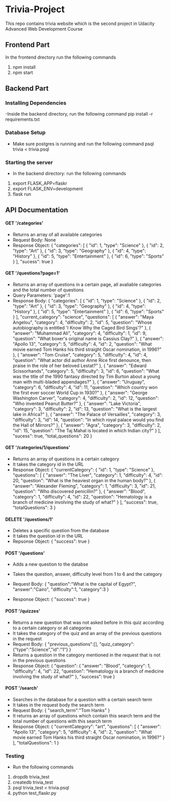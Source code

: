 # Trivia-Project
This repo contains trivia website which is the second project in Udacity Advanced Web Development Course


## Frontend Part
In the frontend drectory run the following commands
1. npm install
2. npm start

## Backend Part
### Installing Dependencies
-Inside the backend directory, run the following command
pip install -r requirements.txt

### Database Setup
- Make sure postgres is running and run the following command
psql trivia < trivia.psql



### Starting the server
- In the backend directory: run the following commands
1. export FLASK_APP=flaskr
2. export FLASK_ENV=development
3. flask run

## API Documentation

#### GET '/categories'
- Returns an array of all available categories
- Request Body: None
- Response Object: {
    "categories": [
        {
            "id": 1,
            "type": "Science"
        },
        {
            "id": 2,
            "type": "Art"
        },
        {
            "id": 3,
            "type": "Geography"
        },
        {
            "id": 4,
            "type": "History"
        },
        {
            "id": 5,
            "type": "Entertainment"
        },
        {
            "id": 6,
            "type": "Sports"
        }
    ],
    "sucess": true
}


#### GET '/questions?page=1'
- Returns an array of questions in a certain page, all avaliable categories and the total number of questions
- Query Parameters: 'page':1
- Response Body: {
    "categories": [
        {
            "id": 1,
            "type": "Science"
        },
        {
            "id": 2,
            "type": "Art"
        },
        {
            "id": 3,
            "type": "Geography"
        },
        {
            "id": 4,
            "type": "History"
        },
        {
            "id": 5,
            "type": "Entertainment"
        },
        {
            "id": 6,
            "type": "Sports"
        }
    ],
    "current_category": "science",
    "questions": [
        {
            "answer": "Maya Angelou",
            "category": 4,
            "difficulty": 2,
            "id": 5,
            "question": "Whose autobiography is entitled 'I Know Why the Caged Bird Sings'?"
        },
        {
            "answer": "Muhammad Ali",
            "category": 4,
            "difficulty": 1,
            "id": 9,
            "question": "What boxer's original name is Cassius Clay?"
        },
        {
            "answer": "Apollo 13",
            "category": 5,
            "difficulty": 4,
            "id": 2,
            "question": "What movie earned Tom Hanks his third straight Oscar nomination, in 1996?"
        },
        {
            "answer": "Tom Cruise",
            "category": 5,
            "difficulty": 4,
            "id": 4,
            "question": "What actor did author Anne Rice first denounce, then praise in the role of her beloved Lestat?"
        },
        {
            "answer": "Edward Scissorhands",
            "category": 5,
            "difficulty": 3,
            "id": 6,
            "question": "What was the title of the 1990 fantasy directed by Tim Burton about a young man with multi-bladed appendages?"
        },
        {
            "answer": "Uruguay",
            "category": 6,
            "difficulty": 4,
            "id": 11,
            "question": "Which country won the first ever soccer World Cup in 1930?"
        },
        {
            "answer": "George Washington Carver",
            "category": 4,
            "difficulty": 2,
            "id": 12,
            "question": "Who invented Peanut Butter?"
        },
        {
            "answer": "Lake Victoria",
            "category": 3,
            "difficulty": 2,
            "id": 13,
            "question": "What is the largest lake in Africa?"
        },
        {
            "answer": "The Palace of Versailles",
            "category": 3,
            "difficulty": 3,
            "id": 14,
            "question": "In which royal palace would you find the Hall of Mirrors?"
        },
        {
            "answer": "Agra",
            "category": 3,
            "difficulty": 2,
            "id": 15,
            "question": "The Taj Mahal is located in which Indian city?"
        }
    ],
    "sucess": true,
    "total_questions": 20
}


#### GET '/categories/1/questions'
- Returns an array of questions in a certain category
- It takes the category id in the URL
- Response Object: 
{
    "currentCategory": {
        "id": 1,
        "type": "Science"
    },
    "questions": [
        {
            "answer": "The Liver",
            "category": 1,
            "difficulty": 4,
            "id": 20,
            "question": "What is the heaviest organ in the human body?"
        },
        {
            "answer": "Alexander Fleming",
            "category": 1,
            "difficulty": 3,
            "id": 21,
            "question": "Who discovered penicillin?"
        },
        {
            "answer": "Blood",
            "category": 1,
            "difficulty": 4,
            "id": 22,
            "question": "Hematology is a branch of medicine involving the study of what?"
        }
    ],
    "success": true,
    "totalQuestions": 3
}

#### DELETE '/questions/1'
- Deletes a specific question from the database
- It takes the question id in the URL
- Repsonse Object:
{
    "success": true
}

#### POST '/questions'
- Adds a new question to the databse
- Takes the question, answer, difficulty level from 1 to 6 and the category
- Request Body:
{
    "question":"What is the capital of Egypt?",
    "answer":"Cairo",
    "difficulty":1,
    "category":3
}

- Response Object: 
{
    "success": true
}

#### POST '/quizzes'
- Returns a new question that was not asked before in this quiz according to a certain category or all categories
- It takes the category of the quiz and an array of the previous questions in the request
- Request Body:
{
    "previous_questions":[],
    "quiz_category":{"type":"Science","id":"1"}
}
- Returns a question in the category mentioned in the request that is not in the previous questions
- Response Object:
{
    "question": {
        "answer": "Blood",
        "category": 1,
        "difficulty": 4,
        "id": 22,
        "question": "Hematology is a branch of medicine involving the study of what?"
    },
    "success": true
}

#### POST '/search'
- Searches in the database for a question with a certain search term
- It takes in the request body the search term
- Request Body:
{
    "search_term":"Tom Hanks"
}
- It returns an array  of questions which contain this search term and the total number of questions with this search term
- Response Object:
{
    "currentCategory": "art",
    "questions": [
        {
            "answer": "Apollo 13",
            "category": 5,
            "difficulty": 4,
            "id": 2,
            "question": "What movie earned Tom Hanks his third straight Oscar nomination, in 1996?"
        }
    ],
    "totalQuestions": 1
}


### Testing

- Run the following commands 
1. dropdb trivia_test
2. createdb trivia_test
3. psql trivia_test < trivia.psql
4. python test_flaskr.py

